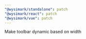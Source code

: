 ```yaml
---
"@wysimark/standalone": patch
"@wysimark/react": patch
"@wysimark/vue": patch
---
```


Make toolbar dynamic based on width
